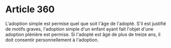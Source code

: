# Article 360

L'adoption simple est permise quel que soit l'âge de l'adopté.   S'il est justifié de motifs graves, l'adoption simple d'un enfant ayant fait l'objet d'une adoption plénière est permise.   Si l'adopté est âgé de plus de treize ans, il doit consentir personnellement à l'adoption.